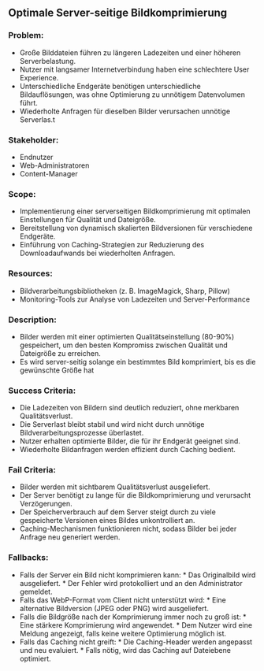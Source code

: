 ## Optimale Server-seitige Bildkomprimierung

### Problem:
   * Große Bilddateien führen zu längeren Ladezeiten und einer höheren Serverbelastung.
   * Nutzer mit langsamer Internetverbindung haben eine schlechtere User Experience.
   * Unterschiedliche Endgeräte benötigen unterschiedliche Bildauflösungen, was ohne Optimierung zu unnötigem Datenvolumen führt.
   * Wiederholte Anfragen für dieselben Bilder verursachen unnötige Serverlas.t

### Stakeholder:
   * Endnutzer
   * Web-Administratoren
   * Content-Manager

### Scope:
   * Implementierung einer serverseitigen Bildkomprimierung mit optimalen Einstellungen für Qualität und Dateigröße.
   * Bereitstellung von dynamisch skalierten Bildversionen für verschiedene Endgeräte.
   * Einführung von Caching-Strategien zur Reduzierung des Downloadaufwands bei wiederholten Anfragen.

### Resources:
   * Bildverarbeitungsbibliotheken (z. B. ImageMagick, Sharp, Pillow)
   * Monitoring-Tools zur Analyse von Ladezeiten und Server-Performance

### Description:
   * Bilder werden mit einer optimierten Qualitätseinstellung (80-90%) gespeichert, um den besten Kompromiss zwischen Qualität und Dateigröße zu erreichen.
   * Es wird server-seitig solange ein bestimmtes Bild komprimiert, bis es die gewünschte Größe hat

### Success Criteria:
   * Die Ladezeiten von Bildern sind deutlich reduziert, ohne merkbaren Qualitätsverlust.
   * Die Serverlast bleibt stabil und wird nicht durch unnötige Bildverarbeitungsprozesse überlastet.
   * Nutzer erhalten optimierte Bilder, die für ihr Endgerät geeignet sind.
   * Wiederholte Bildanfragen werden effizient durch Caching bedient.

### Fail Criteria:
   * Bilder werden mit sichtbarem Qualitätsverlust ausgeliefert.
   * Der Server benötigt zu lange für die Bildkomprimierung und verursacht Verzögerungen.
   * Der Speicherverbrauch auf dem Server steigt durch zu viele gespeicherte Versionen eines Bildes unkontrolliert an.
   * Caching-Mechanismen funktionieren nicht, sodass Bilder bei jeder Anfrage neu generiert werden.

### Fallbacks:
   * Falls der Server ein Bild nicht komprimieren kann:
    * Das Originalbild wird ausgeliefert.
    * Der Fehler wird protokolliert und an den Administrator gemeldet.
   * Falls das WebP-Format vom Client nicht unterstützt wird:
    * Eine alternative Bildversion (JPEG oder PNG) wird ausgeliefert.
   * Falls die Bildgröße nach der Komprimierung immer noch zu groß ist:
    * Eine stärkere Komprimierung wird angewendet.
    * Dem Nutzer wird eine Meldung angezeigt, falls keine weitere Optimierung möglich ist.
   * Falls das Caching nicht greift:
    * Die Caching-Header werden angepasst und neu evaluiert.
    * Falls nötig, wird das Caching auf Dateiebene optimiert.


